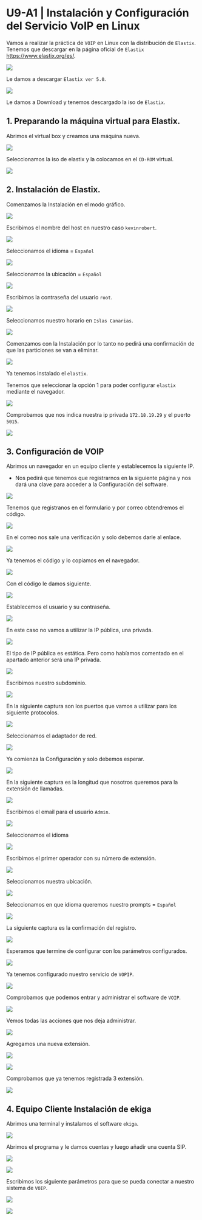 # U9-A1 | Instalación y Configuración del Servicio VoIP en Linux


Vamos a realizar la práctica de `VOIP` en Linux con la distribución de `Elastix`. Tenemos que descargar en la página oficial de `Elastix` https://www.elastix.org/es/.

![](img/001.png)

Le damos a descargar `Elastix ver 5.0`.

![](img/002.png)

Le damos a Download y tenemos descargado la iso de `Elastix`.

## 1. Preparando la máquina virtual para Elastix.

Abrimos el virtual box y creamos una máquina nueva.

![](img/003.png)

Seleccionamos la iso de elastix y la colocamos en el `CD-ROM` virtual.

![](img/004.png)

## 2. Instalación de Elastix.

Comenzamos la Instalación en el modo gráfico.

![](img/005.png)

Escribimos el nombre del host en nuestro caso `kevinrobert`.

![](img/006.png)

Seleccionamos el idioma = `Español`

![](img/007.png)

Seleccionamos la ubicación = `Español`

![](img/008.png)

Escribimos la contraseña del usuario `root`.

![](img/009.png)

Seleccionamos nuestro horario en `Islas Canarias`.

![](img/010.png)

Comenzamos con la Instalación por lo tanto no pedirá una confirmación de que las particiones se van a eliminar.

![](img/011.png)

Ya tenemos instalado el `elastix`.

Tenemos que seleccionar la opción 1 para poder configurar `elastix` mediante el navegador.

![](img/012.png)

Comprobamos que nos indica nuestra ip privada `172.18.19.29` y el puerto `5015`.

![](img/013.png)

## 3. Configuración de VOIP

Abrimos un navegador en un equipo cliente y establecemos la siguiente IP.

- Nos pedirá que tenemos que registrarnos en la siguiente página y nos dará una clave para acceder a la Configuración del software.


![](img/014.png)

Tenemos que registranos en el formulario y por correo obtendremos el código.

![](img/015.png)

En el correo nos sale una verificación y solo debemos darle al enlace.

![](img/016.png)

Ya tenemos el código y lo copiamos en el navegador.

![](img/017.png)

Con el código le damos siguiente.

![](img/018.png)

Establecemos el usuario y su contraseña.

![](img/019.png)

En este caso no vamos a utilizar la IP pública, una privada.

![](img/020.png)

El tipo de IP pública es estática. Pero como habíamos comentado en el apartado anterior será una IP privada.

![](img/021.png)

Escribimos nuestro subdominio.

![](img/022.png)

En la siguiente captura son los puertos que vamos a utilizar para los siguiente protocolos.

![](img/023.png)

Seleccionamos el adaptador de red.

![](img/024.png)

Ya comienza la Configuración y solo debemos esperar.

![](img/025.png)

En la siguiente captura es la longitud que nosotros queremos para la extensión de llamadas.

![](img/026.png)

Escribimos el email para el usuario `Admin`.

![](img/027.png)

Seleccionamos el idioma

![](img/028.png)

Escribimos el primer operador con su número de extensión.

![](img/029.png)

Seleccionamos nuestra ubicación.

![](img/030.png)

Seleccionamos en que idioma queremos nuestro prompts = `Español`

![](img/031.png)

La siguiente captura es la confirmación del registro.

![](img/032.png)

Esperamos que termine de configurar con los parámetros configurados.

![](img/033.png)

Ya tenemos configurado  nuestro servicio de `VOPIP`.

![](img/034.png)

Comprobamos que podemos entrar y administrar el software de `VOIP`.

![](img/035.png)

Vemos todas las acciones que nos deja administrar.

![](img/036.png)

Agregamos una nueva extensión.

![](img/037.png)

![](img/038.png)

Comprobamos que ya tenemos registrada 3 extensión.

![](img/039.png)

## 4. Equipo Cliente Instalación de ekiga

Abrimos una terminal y instalamos el software `ekiga`.

![](img/040.png)

Abrimos el programa y le damos cuentas y luego añadir una cuenta SIP.

![](img/041.png)

![](img/043.png)

Escribimos los siguiente parámetros para que se pueda conectar a nuestro sistema de `VOIP`.

![](img/044.png)

![](img/045.png)
